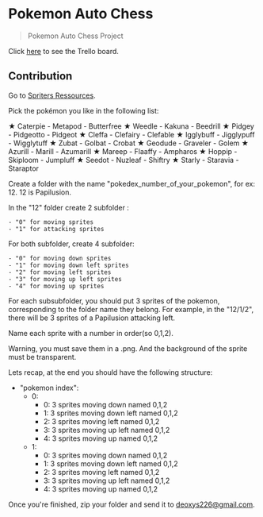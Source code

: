 # Pokemon Auto Chess

> Pokemon Auto Chess Project

Click [here](https://trello.com/b/u17YzNPR/pokemonautochess) to see the Trello board.

## Contribution

Go to [Spriters Ressources](https://www.spriters-resource.com/ds_dsi/pokemonmysterydungeonexplorersoftimedarkness/).

Pick the pokémon you like in the following list: 

★ Caterpie - Metapod - Butterfree 
★ Weedle - Kakuna - Beedrill 
★ Pidgey - Pidgeotto - Pidgeot
★ Cleffa - Clefairy - Clefable
★ Igglybuff - Jigglypuff - Wigglytuff
★ Zubat - Golbat - Crobat
★ Geodude - Graveler - Golem
★ Azurill - Marill - Azumarill
★ Mareep - Flaaffy - Ampharos
★ Hoppip - Skiploom - Jumpluff
★ Seedot - Nuzleaf - Shiftry
★ Starly - Staravia - Staraptor

Create a folder with the name "pokedex_number_of_your_pokemon", for ex: 12. 12 is Papilusion.

In the "12" folder create 2 subfolder :

    - "0" for moving sprites
    - "1" for attacking sprites

For both subfolder, create 4 subfolder:

    - "0" for moving down sprites
    - "1" for moving down left sprites
    - "2" for moving left sprites
    - "3" for moving up left sprites
    - "4" for moving up sprites

For each subsubfolder, you should put 3 sprites of the pokemon, corresponding to the folder name they belong. For example, in the "12/1/2", there will be 3 sprites of a Papilusion attacking left.

 Name each sprite with a number in order(so 0,1,2).

Warning, you must save them in a .png. And the background of the sprite must be transparent.

Lets recap, at the end you should have the following structure:

- "pokemon index":
    - 0:
        - 0: 3 sprites moving down named 0,1,2
        - 1: 3 sprites moving down left named 0,1,2
        - 2: 3 sprites moving left named 0,1,2
        - 3: 3 sprites moving up left named 0,1,2
        - 4: 3 sprites moving up named 0,1,2
    - 1:
        - 0: 3 sprites moving down named 0,1,2
        - 1: 3 sprites moving down left named 0,1,2
        - 2: 3 sprites moving left named 0,1,2
        - 3: 3 sprites moving up left named 0,1,2
        - 4: 3 sprites moving up named 0,1,2

Once you're finished, zip your folder and send it to deoxys226@gmail.com.
